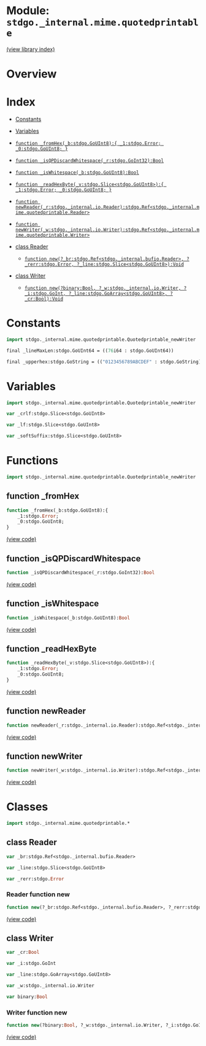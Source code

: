 # Module: `stdgo._internal.mime.quotedprintable`

[(view library index)](../../../stdgo.md)


# Overview


# Index


- [Constants](<#constants>)

- [Variables](<#variables>)

- [`function _fromHex(_b:stdgo.GoUInt8):{
	_1:stdgo.Error;
	_0:stdgo.GoUInt8;
}`](<#function-_fromhex>)

- [`function _isQPDiscardWhitespace(_r:stdgo.GoInt32):Bool`](<#function-_isqpdiscardwhitespace>)

- [`function _isWhitespace(_b:stdgo.GoUInt8):Bool`](<#function-_iswhitespace>)

- [`function _readHexByte(_v:stdgo.Slice<stdgo.GoUInt8>):{
	_1:stdgo.Error;
	_0:stdgo.GoUInt8;
}`](<#function-_readhexbyte>)

- [`function newReader(_r:stdgo._internal.io.Reader):stdgo.Ref<stdgo._internal.mime.quotedprintable.Reader>`](<#function-newreader>)

- [`function newWriter(_w:stdgo._internal.io.Writer):stdgo.Ref<stdgo._internal.mime.quotedprintable.Writer>`](<#function-newwriter>)

- [class Reader](<#class-reader>)

  - [`function new(?_br:stdgo.Ref<stdgo._internal.bufio.Reader>, ?_rerr:stdgo.Error, ?_line:stdgo.Slice<stdgo.GoUInt8>):Void`](<#reader-function-new>)

- [class Writer](<#class-writer>)

  - [`function new(?binary:Bool, ?_w:stdgo._internal.io.Writer, ?_i:stdgo.GoInt, ?_line:stdgo.GoArray<stdgo.GoUInt8>, ?_cr:Bool):Void`](<#writer-function-new>)

# Constants


```haxe
import stdgo._internal.mime.quotedprintable.Quotedprintable_newWriter
```


```haxe
final _lineMaxLen:stdgo.GoUInt64 = ((76i64 : stdgo.GoUInt64))
```


```haxe
final _upperhex:stdgo.GoString = (("0123456789ABCDEF" : stdgo.GoString))
```


# Variables


```haxe
import stdgo._internal.mime.quotedprintable.Quotedprintable_newWriter
```


```haxe
var _crlf:stdgo.Slice<stdgo.GoUInt8>
```


```haxe
var _lf:stdgo.Slice<stdgo.GoUInt8>
```


```haxe
var _softSuffix:stdgo.Slice<stdgo.GoUInt8>
```


# Functions


```haxe
import stdgo._internal.mime.quotedprintable.Quotedprintable_newWriter
```


## function \_fromHex


```haxe
function _fromHex(_b:stdgo.GoUInt8):{
	_1:stdgo.Error;
	_0:stdgo.GoUInt8;
}
```


[\(view code\)](<./Quotedprintable_newWriter.hx#L2>)


## function \_isQPDiscardWhitespace


```haxe
function _isQPDiscardWhitespace(_r:stdgo.GoInt32):Bool
```


[\(view code\)](<./Quotedprintable_newWriter.hx#L2>)


## function \_isWhitespace


```haxe
function _isWhitespace(_b:stdgo.GoUInt8):Bool
```


[\(view code\)](<./Quotedprintable_newWriter.hx#L2>)


## function \_readHexByte


```haxe
function _readHexByte(_v:stdgo.Slice<stdgo.GoUInt8>):{
	_1:stdgo.Error;
	_0:stdgo.GoUInt8;
}
```


[\(view code\)](<./Quotedprintable_newWriter.hx#L2>)


## function newReader


```haxe
function newReader(_r:stdgo._internal.io.Reader):stdgo.Ref<stdgo._internal.mime.quotedprintable.Reader>
```


[\(view code\)](<./Quotedprintable_newWriter.hx#L2>)


## function newWriter


```haxe
function newWriter(_w:stdgo._internal.io.Writer):stdgo.Ref<stdgo._internal.mime.quotedprintable.Writer>
```


[\(view code\)](<./Quotedprintable_newWriter.hx#L2>)


# Classes


```haxe
import stdgo._internal.mime.quotedprintable.*
```


## class Reader


```haxe
var _br:stdgo.Ref<stdgo._internal.bufio.Reader>
```


```haxe
var _line:stdgo.Slice<stdgo.GoUInt8>
```


```haxe
var _rerr:stdgo.Error
```


### Reader function new


```haxe
function new(?_br:stdgo.Ref<stdgo._internal.bufio.Reader>, ?_rerr:stdgo.Error, ?_line:stdgo.Slice<stdgo.GoUInt8>):Void
```


[\(view code\)](<./Quotedprintable_Reader.hx#L6>)


## class Writer


```haxe
var _cr:Bool
```


```haxe
var _i:stdgo.GoInt
```


```haxe
var _line:stdgo.GoArray<stdgo.GoUInt8>
```


```haxe
var _w:stdgo._internal.io.Writer
```


```haxe
var binary:Bool
```


### Writer function new


```haxe
function new(?binary:Bool, ?_w:stdgo._internal.io.Writer, ?_i:stdgo.GoInt, ?_line:stdgo.GoArray<stdgo.GoUInt8>, ?_cr:Bool):Void
```


[\(view code\)](<./Quotedprintable_Writer.hx#L8>)


